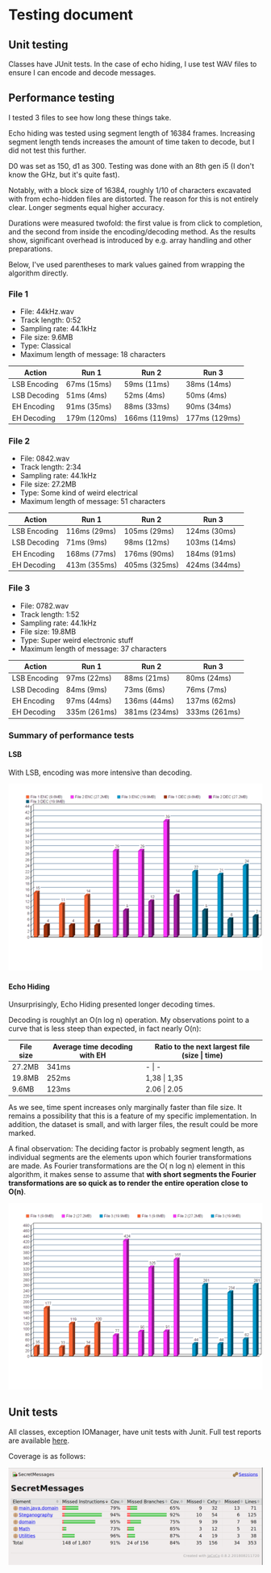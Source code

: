 # Testing document


## Unit testing

Classes have JUnit tests. In the case of echo hiding, I use test WAV files to ensure I can encode and decode messages. 

## Performance testing

I tested 3 files to see how long these things take.

Echo hiding was tested using segment length of 16384 frames. Increasing segment length tends increases the amount of time taken to decode, but I did not test this further.

D0 was set as 150, d1 as 300. Testing was done with an 8th gen i5 (I don't know the GHz, but it's quite fast).

Notably, with a block size of 16384, roughly 1/10 of characters excavated with from echo-hidden files are distorted. The reason for this is not entirely clear. Longer segments equal higher accuracy.

Durations were measured twofold: the first value is from click to completion, and the second from inside the encoding/decoding method. As the results show, significant overhead is introduced by e.g. array handling and other preparations.

Below, I've used parentheses to mark values gained from wrapping the algorithm directly.


### File 1

- File: 44kHz.wav
- Track length: 0:52
- Sampling rate: 44.1kHz
- File size: 9.6MB
- Type: Classical
- Maximum length of message: 18 characters

| Action | Run 1 | Run 2 | Run 3 |
|-|-|-|-|
| LSB Encoding | 67ms (15ms) | 59ms (11ms) | 38ms (14ms) |
| LSB Decoding | 51ms (4ms) | 52ms (4ms) | 50ms (4ms) |
| EH Encoding | 91ms (35ms) | 88ms (33ms) | 90ms (34ms) |
| EH Decoding | 179m (120ms) | 166ms (119ms) | 177ms (129ms) | (Using Java's own natural logarithm function)

### File 2

- File: 0842.wav
- Track length: 2:34
- Sampling rate: 44.1kHz
- File size: 27.2MB
- Type: Some kind of weird electrical
- Maximum length of message: 51 characters

| Action | Run 1 | Run 2 | Run 3 |
|-|-|-|-|
| LSB Encoding | 116ms (29ms) | 105ms (29ms) | 124ms (30ms) |
| LSB Decoding | 71ms (9ms) | 98ms (12ms) | 103ms (14ms) |
| EH Encoding | 168ms (77ms) | 176ms (90ms) | 184ms (91ms) |
| EH Decoding | 413m (355ms) | 405ms (325ms) | 424ms (344ms) | (Using Java's own natural logarithm function)

### File 3

- File: 0782.wav
- Track length: 1:52
- Sampling rate: 44.1kHz
- File size: 19.8MB
- Type: Super weird electronic stuff
- Maximum length of message: 37 characters

| Action | Run 1 | Run 2 | Run 3 |
|-|-|-|-|
| LSB Encoding | 97ms (22ms) | 88ms (21ms) | 80ms (24ms) |
| LSB Decoding | 84ms (9ms) | 73ms (6ms) | 76ms (7ms) |
| EH Encoding | 97ms (44ms) | 136ms (44ms) | 137ms (62ms) |
| EH Decoding | 335m (261ms) | 381ms (234ms) | 333ms (261ms) | (Using Java's own natural logarithm function)


### Summary of performance tests

#### LSB

With LSB, encoding was more intensive than decoding.

![Least-Significant Bit encoding](LSB2.png)

#### Echo Hiding

Unsurprisingly, Echo Hiding presented longer decoding times.

Decoding is roughlyt an O(n log n) operation. My observations point to a curve that is less steep than expected, in fact nearly O(n):

| File size | Average time decoding with EH | Ratio to the next largest file (size \| time)|
|-|-|-|
| 27.2MB | 341ms | - \| -| 
| 19.8MB | 252ms | 1,38 \| 1,35 |
| 9.6MB | 123ms | 2.06 \| 2.05 | 

As we see, time spent increases only marginally faster than file size. It remains a possibility that this is a feature of my specific implementation. In addition, the dataset is small, and with larger files, the result could be more marked.

A final observation: The deciding factor is probably segment length, as individual segments are the elements upon which fourier transformations are made. As Fourier transformations are the O( n log n) element in this algorithm, it makes sense to assume that __with short segments the Fourier transformations are so quick as to render the entire operation close to O(n)__.

![Echo Hiding](EH.png)

## Unit tests

All classes, exception IOManager, have unit tests with Junit. Full test reports are available [here](/site/jacoco/index.html).

 Coverage is as follows:

![Final test report](LastTestReport.png)
